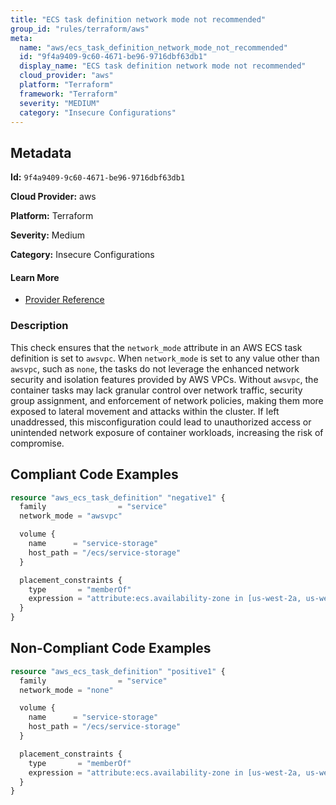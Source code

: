 ```yaml
---
title: "ECS task definition network mode not recommended"
group_id: "rules/terraform/aws"
meta:
  name: "aws/ecs_task_definition_network_mode_not_recommended"
  id: "9f4a9409-9c60-4671-be96-9716dbf63db1"
  display_name: "ECS task definition network mode not recommended"
  cloud_provider: "aws"
  platform: "Terraform"
  framework: "Terraform"
  severity: "MEDIUM"
  category: "Insecure Configurations"
---
```

## Metadata

**Id:** `9f4a9409-9c60-4671-be96-9716dbf63db1`

**Cloud Provider:** aws

**Platform:** Terraform

**Severity:** Medium

**Category:** Insecure Configurations

#### Learn More

 - [Provider Reference](https://registry.terraform.io/providers/hashicorp/aws/latest/docs/resources/ecs_task_definition#network_mode)

### Description

 This check ensures that the `network_mode` attribute in an AWS ECS task definition is set to `awsvpc`. When `network_mode` is set to any value other than `awsvpc`, such as `none`, the tasks do not leverage the enhanced network security and isolation features provided by AWS VPCs. Without `awsvpc`, the container tasks may lack granular control over network traffic, security group assignment, and enforcement of network policies, making them more exposed to lateral movement and attacks within the cluster. If left unaddressed, this misconfiguration could lead to unauthorized access or unintended network exposure of container workloads, increasing the risk of compromise.


## Compliant Code Examples
```terraform
resource "aws_ecs_task_definition" "negative1" {
  family                = "service"
  network_mode = "awsvpc"

  volume {
    name      = "service-storage"
    host_path = "/ecs/service-storage"
  }

  placement_constraints {
    type       = "memberOf"
    expression = "attribute:ecs.availability-zone in [us-west-2a, us-west-2b]"
  }
}
```
## Non-Compliant Code Examples
```terraform
resource "aws_ecs_task_definition" "positive1" {
  family                = "service"
  network_mode = "none"

  volume {
    name      = "service-storage"
    host_path = "/ecs/service-storage"
  }

  placement_constraints {
    type       = "memberOf"
    expression = "attribute:ecs.availability-zone in [us-west-2a, us-west-2b]"
  }
}
```
